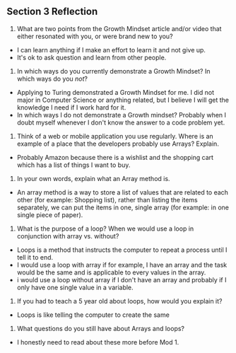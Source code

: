 ## Section 3 Reflection

1. What are two points from the Growth Mindset article and/or video that either resonated with you, or were brand new to you?
- I can learn anything if I make an effort to learn it and not give up.
- It's ok to ask question and learn from other people.

1. In which ways do you currently demonstrate a Growth Mindset? In which ways do you _not_?
- Applying to Turing demonstrated a Growth Mindset for me. I did not major in Computer Science or anything related, but I believe I will get the knowledge I need if I work hard for it.
- In which ways I do not demonstrate a Growth mindset? Probably when I doubt myself whenever I don't know the answer to a code problem yet.

1. Think of a web or mobile application you use regularly. Where is an example of a place that the developers probably use Arrays? Explain.
- Probably Amazon because there is a wishlist and the shopping cart which has a list of things I want to buy.

1. In your own words, explain what an Array method is.
- An array method is a way to store a list of values that are related to each other (for example: Shopping list), rather than listing the items separately, we can put the items in one, single array (for example: in one single piece of paper).

1. What is the purpose of a loop? When we would use a loop in conjunction with array vs. without?
- Loops is a method that instructs the computer to repeat a process until I tell it to end.
- I would use a loop with array if for example, I have an array and the task would be the same and is applicable to every values in the array.
- i would use a loop without array if I don't have an array and probably if I only have one single value in a variable.

1. If you had to teach a 5 year old about loops, how would you explain it?
- Loops is like telling the computer to create the same

1. What questions do you still have about Arrays and loops?
- I honestly need to read about these more before Mod 1.
